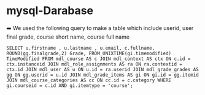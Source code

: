 # mysql-Darabase

 
:arrow_right: We used the following query to make a table which include userid, user final grade, course short name, course full name
```
SELECT u.firstname , u.lastname , u.email, c.fullname, ROUND(gg.finalgrade,2) Grade, FROM_UNIXTIME(gi.timemodified) TimeModified FROM mdl_course AS c JOIN mdl_context AS ctx ON c.id = ctx.instanceid JOIN mdl_role_assignments AS ra ON ra.contextid = ctx.id JOIN mdl_user AS u ON u.id = ra.userid JOIN mdl_grade_grades AS gg ON gg.userid = u.id JOIN mdl_grade_items AS gi ON gi.id = gg.itemid JOIN mdl_course_categories AS cc ON cc.id = c.category WHERE gi.courseid = c.id AND gi.itemtype = 'course';

```

